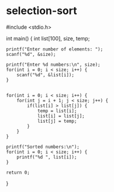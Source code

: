 # selection-sort
#include <stdio.h>

int main() {
    int list[100], size, temp;

    printf("Enter number of elements: ");
    scanf("%d", &size);

    printf("Enter %d numbers:\n", size);
    for(int i = 0; i < size; i++) {
        scanf("%d", &list[i]);
    }

   
    for(int i = 0; i < size; i++) {
        for(int j = i + 1; j < size; j++) {
            if(list[i] > list[j]) {
                temp = list[i];
                list[i] = list[j];
                list[j] = temp;
            }
        }
    }

    printf("Sorted numbers:\n");
    for(int i = 0; i < size; i++) {
        printf("%d ", list[i]);
    }

    return 0;
}
